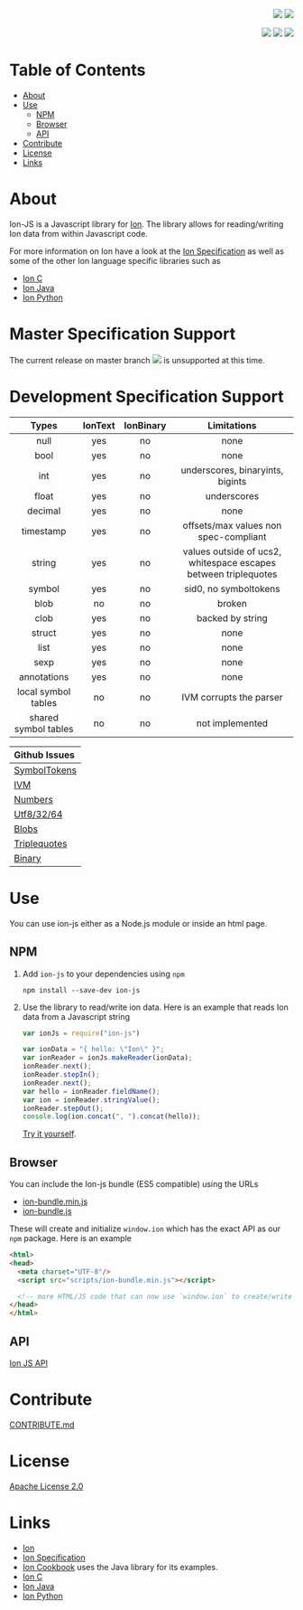 <p align="right">
 <a title="npm-version" href="https://www.npmjs.com/package/ion-js"><img src="https://img.shields.io/npm/v/ion-js.svg"/></a>
 <a title="license" href="https://github.com/amzn/ion-js/blob/master/LICENSE"><img src="https://img.shields.io/hexpm/l/plug.svg"/></a>

</p>
<p align="right">
 <a title="travis" href="https://travis-ci.org/amzn/ion-js"><img src="https://api.travis-ci.org/amzn/ion-js.svg?branch=master"/></a>
 <a title="docs" href="https://amzn.github.io/ion-js/api/index.html"><img src="https://img.shields.io/badge/docs-api-green.svg?style=flat-square"/></a>
 <a title="semantic-release" href="https://github.com/amzn/ion-js/releases"><img src="https://img.shields.io/badge/%20%20%F0%9F%93%A6%F0%9F%9A%80-semantic--release-e10079.svg?style=flat-square"/></a>
</p>

# Table of Contents 

* [About](#about)
* [Use](#use)
  * [NPM](#npm)
  * [Browser](#browser)
  * [API](#api)
* [Contribute](#contribute)
* [License](#license)
* [Links](#links)

# About 

Ion-JS is a Javascript library for [Ion](https://amzn.github.io/ion-docs/). The library allows for reading/writing Ion 
data from within Javascript code. 

For more information on Ion have a look at the [Ion Specification](https://amzn.github.io/ion-docs/spec.html) as well as some of the other Ion language specific libraries such as 

* [Ion C](https://github.com/amzn/ion-c)
* [Ion Java](https://github.com/amzn/ion-java)
* [Ion Python](https://github.com/amzn/ion-python)

# Master Specification Support
The current release on master branch  <a title="npm-version" href="https://www.npmjs.com/package/ion-js"><img src="https://img.shields.io/npm/v/ion-js.svg"/></a> 
is unsupported at this time.

# Development Specification Support

| Types        | IonText | IonBinary | Limitations  |
|:-------------:|:-------------:|:-------------:|:-------------:|
| null      | yes | no      | none |
| bool      | yes      | no      |   none |
| int | yes      | no      |    underscores, binaryints, bigints |
| float | yes      | no      |    underscores |
| decimal | yes      | no      |    none |
| timestamp | yes      | no      |    offsets/max values non spec-compliant |
| string | yes      | no      |    values outside of ucs2, whitespace escapes between triplequotes |
| symbol | yes      | no      |    sid0, no symboltokens |
| blob | no      | no      |    broken |
| clob | yes      | no      |    backed by string |
| struct | yes      | no      |    none |
| list | yes      | no      |    none |
| sexp | yes      | no      |    none |
| annotations | yes      | no      |    none |
| local symbol tables | no      | no      |    IVM corrupts the parser |
| shared symbol tables | no      | no      |    not implemented |

| Github Issues |
|:-------------|
| [SymbolTokens](https://github.com/amzn/ion-js/issues/121) |
| [IVM](https://github.com/amzn/ion-js/issues/122) |
| [Numbers](https://github.com/amzn/ion-js/issues/123) |
| [Utf8/32/64](https://github.com/amzn/ion-js/issues/124) |
| [Blobs](https://github.com/amzn/ion-js/issues/125) |
| [Triplequotes](https://github.com/amzn/ion-js/issues/126) |
| [Binary](https://github.com/amzn/ion-js/issues/131) |

# Use

You can use ion-js either as a Node.js module or inside an html page. 

## NPM

1. Add `ion-js` to your dependencies using `npm`
    ```
    npm install --save-dev ion-js
    ```
1. Use the library to read/write ion data. Here is an example that reads Ion data from a Javascript string
    ```javascript
    var ionJs = require("ion-js")

    var ionData = "{ hello: \"Ion\" }"; 
    var ionReader = ionJs.makeReader(ionData); 
    ionReader.next(); 
    ionReader.stepIn(); 
    ionReader.next(); 
    var hello = ionReader.fieldName(); 
    var ion = ionReader.stringValue(); 
    ionReader.stepOut(); 
    console.log(ion.concat(", ").concat(hello));
    ```
    [Try it yourself](https://npm.runkit.com/ion-js). 

## Browser

You can include the Ion-js bundle (ES5 compatible) using the URLs 

* [ion-bundle.min.js](https://amzn.github.io/ion-js/browser/scripts/ion-bundle.min.js)
* [ion-bundle.js](https://amzn.github.io/ion-js/browser/scripts/ion-bundle.js)

These will create and initialize `window.ion` which has the exact API as our `npm` package. Here is an example 

```html
<html>
<head>
  <meta charset="UTF-8"/>
  <script src="scripts/ion-bundle.min.js"></script>

  <!-- more HTML/JS code that can now use `window.ion` to create/write Ion -->
</head>
</html>
```

## API 

[Ion JS API](https://amzn.github.io/ion-js/api/)

# Contribute

[CONTRIBUTE.md](CONTRIBUTE.md)

# License

[Apache License 2.0](LICENSE)

# Links

* [Ion](https://amzn.github.io/ion-docs/)
* [Ion Specification](https://amzn.github.io/ion-docs/spec.html)
* [Ion Cookbook](https://amzn.github.io/ion-docs/cookbook.html) uses the Java library for its examples. 
* [Ion C](https://github.com/amzn/ion-c)
* [Ion Java](https://github.com/amzn/ion-java)
* [Ion Python](https://github.com/amzn/ion-python)
